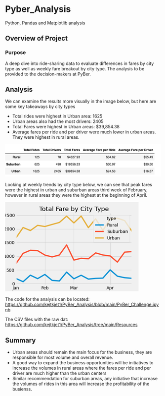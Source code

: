 # Pyber_Analysis
Python, Pandas and Matplotlib analysis

## Overview of Project

### Purpose

A deep dive into ride-sharing data to evaluate differences in fares by city type as well as weekly fare breakout by city type. The analysis to be provided to the decision-makers at PyBer.

## Analysis

We can examine the results more visually in the image below, but here are some key takeaways by city types
- Total rides were highest in Urban area: 1625
- Urban areas also had the most drivers: 2405
- Total Fares were highest in Urban areas: $39,854.38
- Average fares per ride and per driver were much lower in urban areas. They were highest in rural areas. 


![Dataframe.png](https://github.com/kejtkjet1/PyBer_Analysis/blob/main/analysis/Dataframe.png)

Looking at weekly trends by city type below, we can see that peak fares were the highest in urban and suburban areas third week of February, however in rural areas they were the highest at the beginning of April. 

![PyBer_fare_summary.png](https://github.com/kejtkjet1/PyBer_Analysis/blob/main/analysis/PyBer_fare_summary.png)


The code for the analysis can be located: https://github.com/kejtkjet1/PyBer_Analysis/blob/main/PyBer_Challenge.ipynb

The CSV files with the raw dat: https://github.com/kejtkjet1/PyBer_Analysis/tree/main/Resources

## Summary

- Urban areas should remain the main focus for the business, they are responsible for most volume and overall revenue. 
- A good way to expand the business opportunities will be initiatives to increase the volumes in rural areas where the fares per ride and per driver are much higher than the urban centers
- Similar recommendation for suburban areas, any initiative that increase the volumes of rides in this area will increase the profitability of the busienss. 